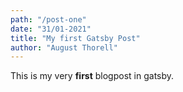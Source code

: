 ```yaml
---
path: "/post-one"
date: "31/01-2021"
title: "My first Gatsby Post"
author: "August Thorell"
---
```


This is my very **first** blogpost in gatsby.